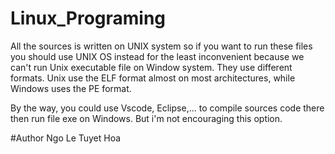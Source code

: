 # Linux_Programing

All the sources is written on UNIX system so if you want to run these files you should use UNIX OS instead for the least inconvenient because we can't run Unix executable file on Window system. They use different formats. Unix use the ELF format almost on most architectures, while Windows uses the PE format.

By the way, you could use Vscode, Eclipse,... to compile sources code there then run file exe on Windows. But i'm not encouraging this option.

#Author
Ngo Le Tuyet Hoa
 
